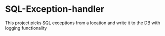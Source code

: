# SQL-Exception-handler
This project picks SQL exceptions from a location and write it to the DB with logging functionality

